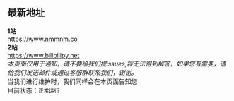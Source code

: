 ## 最新地址   
**1站**   
https://www.nmmnm.co   
**2站**   
https://www.bilibilipy.net   
*本页面仅用于通知，请不要给我们提issues,将无法得到解答，如果您有需要，请给我们发送邮件或通过客服群联系我们，谢谢。*  
当我们进行维护时，我们同样会在本页面告知您   
目前状态：`正常运行`






